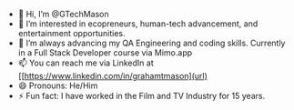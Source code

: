 - 👋 Hi, I’m @GTechMason
- 👀 I’m interested in ecopreneurs, human-tech advancement, and entertainment opportunities.
- 🌱 I’m always advancing my QA Engineering and coding skills. Currently in a Full Stack Developer course via Mimo.app
- 📫 You can reach me via LinkedIn at [[https://www.linkedin.com/in/grahamtmason](url)
- 😄 Pronouns: He/Him
- ⚡ Fun fact: I have worked in the Film and TV Industry for 15 years.
